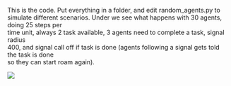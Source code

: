 This is the code. Put everything in a folder, and edit random_agents.py to  
simulate different scenarios. Under we see what happens with 30 agents, doing 25 steps per  
time unit, always 2 task available, 3 agents need to complete a task, signal radius  
400, and signal call off if task is done (agents following a signal gets told the task is done  
so they can start roam again). 

![](agent_b.gif)
